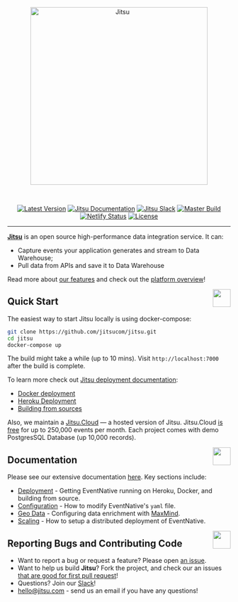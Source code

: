 <p align="center">
  <a href="https://jitsu.com">
  <img title="Jitsu" src='https://jitsu.com/img/jitsu-light.svg' width="400px"/>
  </a>
</p>

<br />



<p align="center">
<a href="https://github.com/jitsucom/jitsu/releases/latest"><img src="https://img.shields.io/github/v/release/jitsucom/jitsu?sort=semver" alt="Latest Version"></a>
<a href="https://jitsu.com/docs"><img src="https://img.shields.io/badge/docs-jitsu.com/docs-purple.svg" alt="Jitsu Documentation"></a>
<a href="https://jitsu.com/slack"><img src="https://img.shields.io/badge/slack-join-purple.svg" alt="Jitsu Slack"></a>
<a href="https://circleci.com/gh/jitsucom/jitsu/tree/master"><img src="https://circleci.com/gh/jitsucom/jitsu/tree/master.svg?style=shield&amp;circle-token=52a01ca8af325a73c950df2aa1953f68933383c3" alt="Master Build"></a>
<a href="https://cloud.jitsu.com"><img src="https://api.netlify.com/api/v1/badges/977ca49f-30a4-47e4-99a9-22afd5e7db5d/deploy-status" alt="Netlify Status"></a>
<a href="https://cloud.jitsu.com"><img src="https://img.shields.io/github/license/jitsucom/jitsu" alt="License"></a>
</p>

<hr />

**[Jitsu](https://jitsu.com/?utm_source=gh)** is an open source high-performance data integration service. It can:

* Capture events your application generates and stream to Data Warehouse;
* Pull data from APIs and save it to Data Warehouse

Read more about [our features](https://https://jitsu.com/#features) and check out the [platform overview](https://jitsu.com/overview)!


<a href="#"><img align="right" src="https://raw.githubusercontent.com/jitsucom/jitsu/master/artwork/quickstart.gif" width="40px"/></a>
## Quick Start

The easiest way to start Jitsu locally is using docker-compose:

```bash
git clone https://github.com/jitsucom/jitsu.git
cd jitsu
docker-compose up
```

The build might take a while (up to 10 mins). Visit `http://localhost:7000` after the build is complete.

To learn more check out [Jitsu deployment documentation](https://jitsu.com/docs/deployment/):

- [Docker deployment](https://jitsu.com/docs/deployment/deploy-with-docker)
- [Heroku Deployment](https://jitsu.com/docs/deployment/deploy-on-heroku)
- [Building from sources](https://jitsu.com/docs/deployment/build-from-sources)

Also, we maintain a [Jitsu.Cloud](https://cloud.jitsu.com) — a hosted version of Jitsu. Jitsu.Cloud [is free](https://jitsu.com/pricing) for up to 250,000 events per month. Each
project comes with demo PostgresSQL Database (up 10,000 records).


<a href="#"><img align="right" src="https://raw.githubusercontent.com/jitsucom/eventnative/master/artwork/doc-n.png" width="40px"/></a>
## Documentation

Please see our extensive documentation [here](https://jitsu.com/docs). Key sections include:

* [Deployment](https://jitsu.com/docs/deployment) - Getting EventNative running on Heroku, Docker, and building from source.
* [Configuration](https://jitsu.com/docs/configuration) - How to modify EventNative's `yaml` file.
* [Geo Data](https://jitsu.com/docs/geo-data-resolution) - Configuring data enrichment with [MaxMind](https://www.maxmind.com/en/home).
* [Scaling](https://jitsu.com/docs/other-features/scaling-eventnative) - How to setup a distributed deployment of EventNative.


<a href="#"><img align="right" src="https://raw.githubusercontent.com/jitsucom/eventnative/master/artwork/com-n.png" width="40px"/></a>
## Reporting Bugs and Contributing Code

* Want to report a bug or request a feature? Please open [an issue](https://github.com/jitsucom/jitsu/issues/new).
* Want to help us build **Jitsu**? Fork the project, and check our an issues [that are good for first pull request](https://github.com/jitsucom/jitsu/issues?q=is%3Aopen+is%3Aissue+label%3A%22Good+first+issue%22)!
* Questions? Join our [Slack](https://jitsu.com/slack)!
* [hello@jitsu.com](mailto:hello@jitsu.com) - send us an email if you have any questions!
